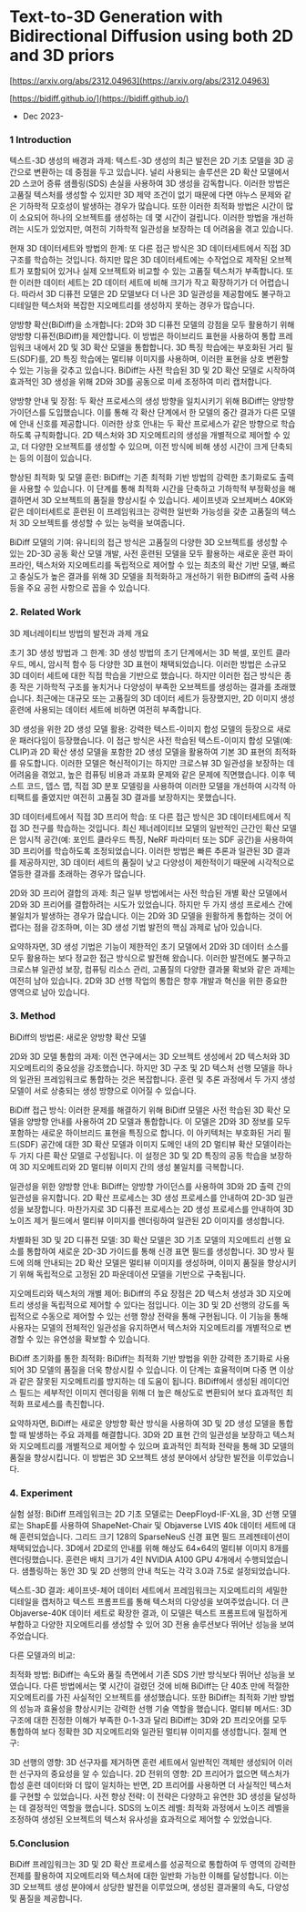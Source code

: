 # Text-to-3D Generation with Bidirectional Diffusion using both 2D and 3D priors

[https://arxiv.org/abs/2312.04963](https://arxiv.org/abs/2312.04963)

[https://bidiff.github.io/](https://bidiff.github.io/)

- Dec 2023-

### 1 Introduction

텍스트-3D 생성의 배경과 과제: 텍스트-3D 생성의 최근 발전은 2D 기초 모델을 3D 공간으로 변환하는 데 중점을 두고 있습니다. 널리 사용되는 솔루션은 2D 확산 모델에서 2D 스코어 증류 샘플링(SDS) 손실을 사용하여 3D 생성을 감독합니다. 이러한 방법은 고품질 텍스처를 생성할 수 있지만 3D 제약 조건이 없기 때문에 다면 야누스 문제와 같은 기하학적 모호성이 발생하는 경우가 많습니다. 또한 이러한 최적화 방법은 시간이 많이 소요되어 하나의 오브젝트를 생성하는 데 몇 시간이 걸립니다. 이러한 방법을 개선하려는 시도가 있었지만, 여전히 기하학적 일관성을 보장하는 데 어려움을 겪고 있습니다.

현재 3D 데이터세트와 방법의 한계: 또 다른 접근 방식은 3D 데이터세트에서 직접 3D 구조를 학습하는 것입니다. 하지만 많은 3D 데이터세트에는 수작업으로 제작된 오브젝트가 포함되어 있거나 실제 오브젝트와 비교할 수 있는 고품질 텍스처가 부족합니다. 또한 이러한 데이터 세트는 2D 데이터 세트에 비해 크기가 작고 확장하기가 더 어렵습니다. 따라서 3D 디퓨전 모델은 2D 모델보다 더 나은 3D 일관성을 제공함에도 불구하고 디테일한 텍스처와 복잡한 지오메트리를 생성하지 못하는 경우가 많습니다.

양방향 확산(BiDiff)을 소개합니다: 2D와 3D 디퓨전 모델의 강점을 모두 활용하기 위해 양방향 디퓨전(BiDiff)을 제안합니다. 이 방법은 하이브리드 표현을 사용하여 통합 프레임워크 내에서 2D 및 3D 확산 모델을 통합합니다. 3D 특징 학습에는 부호화된 거리 필드(SDF)를, 2D 특징 학습에는 멀티뷰 이미지를 사용하며, 이러한 표현을 상호 변환할 수 있는 기능을 갖추고 있습니다. BiDiff는 사전 학습된 3D 및 2D 확산 모델로 시작하여 효과적인 3D 생성을 위해 2D와 3D를 공동으로 미세 조정하여 미리 캡처합니다.

양방향 안내 및 장점: 두 확산 프로세스의 생성 방향을 일치시키기 위해 BiDiff는 양방향 가이던스를 도입했습니다. 이를 통해 각 확산 단계에서 한 모델의 중간 결과가 다른 모델에 안내 신호를 제공합니다. 이러한 상호 안내는 두 확산 프로세스가 같은 방향으로 학습하도록 규칙화합니다. 2D 텍스처와 3D 지오메트리의 생성을 개별적으로 제어할 수 있고, 더 다양한 오브젝트를 생성할 수 있으며, 이전 방식에 비해 생성 시간이 크게 단축되는 등의 이점이 있습니다.

향상된 최적화 및 모델 훈련: BiDiff는 기존 최적화 기반 방법의 강력한 초기화로도 출력을 사용할 수 있습니다. 이 단계를 통해 최적화 시간을 단축하고 기하학적 부정확성을 해결하면서 3D 오브젝트의 품질을 향상시킬 수 있습니다. 셰이프넷과 오브제버스 40K와 같은 데이터세트로 훈련된 이 프레임워크는 강력한 일반화 가능성을 갖춘 고품질의 텍스처 3D 오브젝트를 생성할 수 있는 능력을 보여줍니다.

BiDiff 모델의 기여: 유니티의 접근 방식은 고품질의 다양한 3D 오브젝트를 생성할 수 있는 2D-3D 공동 확산 모델 개발, 사전 훈련된 모델을 모두 활용하는 새로운 훈련 파이프라인, 텍스처와 지오메트리를 독립적으로 제어할 수 있는 최초의 확산 기반 모델, 빠르고 충실도가 높은 결과를 위해 3D 모델을 최적화하고 개선하기 위한 BiDiff의 출력 사용 등을 주요 공헌 사항으로 꼽을 수 있습니다.

### 2. Related Work

3D 제너레이티브 방법의 발전과 과제 개요

초기 3D 생성 방법과 그 한계: 3D 생성 방법의 초기 단계에서는 3D 복셀, 포인트 클라우드, 메시, 암시적 함수 등 다양한 3D 표현이 채택되었습니다. 이러한 방법은 소규모 3D 데이터 세트에 대한 직접 학습을 기반으로 했습니다. 하지만 이러한 접근 방식은 종종 작은 기하학적 구조를 놓치거나 다양성이 부족한 오브젝트를 생성하는 결과를 초래했습니다. 최근에는 대규모 또는 고품질의 3D 데이터 세트가 등장했지만, 2D 이미지 생성 훈련에 사용되는 데이터 세트에 비하면 여전히 부족합니다.

3D 생성을 위한 2D 생성 모델 활용: 강력한 텍스트-이미지 합성 모델의 등장으로 새로운 패러다임이 등장했습니다. 이 접근 방식은 사전 학습된 텍스트-이미지 합성 모델(예: CLIP)과 2D 확산 생성 모델을 포함한 2D 생성 모델을 활용하여 기본 3D 표현의 최적화를 유도합니다. 이러한 모델은 혁신적이기는 하지만 크로스뷰 3D 일관성을 보장하는 데 어려움을 겪었고, 높은 컴퓨팅 비용과 과포화 문제와 같은 문제에 직면했습니다. 이후 텍스트 코드, 뎁스 맵, 직접 3D 분포 모델링을 사용하여 이러한 모델을 개선하여 시각적 아티팩트를 줄였지만 여전히 고품질 3D 결과를 보장하지는 못했습니다.

3D 데이터세트에서 직접 3D 프리어 학습: 또 다른 접근 방식은 3D 데이터세트에서 직접 3D 전구를 학습하는 것입니다. 최신 제너레이티브 모델의 일반적인 근간인 확산 모델은 암시적 공간(예: 포인트 클라우드 특징, NeRF 파라미터 또는 SDF 공간)을 사용하여 3D 프리어를 학습하도록 조정되었습니다. 이러한 방법은 빠른 추론과 일관된 3D 결과를 제공하지만, 3D 데이터 세트의 품질이 낮고 다양성이 제한적이기 때문에 시각적으로 열등한 결과를 초래하는 경우가 많습니다.

2D와 3D 프리어 결합의 과제: 최근 일부 방법에서는 사전 학습된 개별 확산 모델에서 2D와 3D 프리어를 결합하려는 시도가 있었습니다. 하지만 두 가지 생성 프로세스 간에 불일치가 발생하는 경우가 많습니다. 이는 2D와 3D 모델을 원활하게 통합하는 것이 어렵다는 점을 강조하며, 이는 3D 생성 기법 발전의 핵심 과제로 남아 있습니다.

요약하자면, 3D 생성 기법은 기능이 제한적인 초기 모델에서 2D와 3D 데이터 소스를 모두 활용하는 보다 정교한 접근 방식으로 발전해 왔습니다. 이러한 발전에도 불구하고 크로스뷰 일관성 보장, 컴퓨팅 리소스 관리, 고품질의 다양한 결과물 확보와 같은 과제는 여전히 남아 있습니다. 2D와 3D 선행 작업의 통합은 향후 개발과 혁신을 위한 중요한 영역으로 남아 있습니다.

### 3. Method

BiDiff의 방법론: 새로운 양방향 확산 모델

2D와 3D 모델 통합의 과제: 이전 연구에서는 3D 오브젝트 생성에서 2D 텍스처와 3D 지오메트리의 중요성을 강조했습니다. 하지만 3D 구조 및 2D 텍스처 선행 모델을 하나의 일관된 프레임워크로 통합하는 것은 복잡합니다. 훈련 및 추론 과정에서 두 가지 생성 모델이 서로 상충되는 생성 방향으로 이어질 수 있습니다.

BiDiff 접근 방식: 이러한 문제를 해결하기 위해 BiDiff 모델은 사전 학습된 3D 확산 모델을 양방향 안내를 사용하여 2D 모델과 통합합니다. 이 모델은 2D와 3D 정보를 모두 포함하는 새로운 하이브리드 표현을 특징으로 합니다. 이 아키텍처는 부호화된 거리 필드(SDF) 공간에 대한 3D 확산 모델과 이미지 도메인 내의 2D 멀티뷰 확산 모델이라는 두 가지 다른 확산 모델로 구성됩니다. 이 설정은 3D 및 2D 특징의 공동 학습을 보장하여 3D 지오메트리와 2D 멀티뷰 이미지 간의 생성 불일치를 극복합니다.

일관성을 위한 양방향 안내: BiDiff는 양방향 가이던스를 사용하여 3D와 2D 출력 간의 일관성을 유지합니다. 2D 확산 프로세스는 3D 생성 프로세스를 안내하여 2D-3D 일관성을 보장합니다. 마찬가지로 3D 디퓨전 프로세스는 2D 생성 프로세스를 안내하여 3D 노이즈 제거 필드에서 멀티뷰 이미지를 렌더링하여 일관된 2D 이미지를 생성합니다.

차별화된 3D 및 2D 디퓨전 모델: 3D 확산 모델은 3D 기초 모델의 지오메트리 선행 요소를 통합하여 새로운 2D-3D 가이드를 통해 신경 표면 필드를 생성합니다. 3D 방사 필드에 의해 안내되는 2D 확산 모델은 멀티뷰 이미지를 생성하며, 이미지 품질을 향상시키기 위해 독립적으로 고정된 2D 파운데이션 모델을 기반으로 구축됩니다.

지오메트리와 텍스처의 개별 제어: BiDiff의 주요 장점은 2D 텍스처 생성과 3D 지오메트리 생성을 독립적으로 제어할 수 있다는 점입니다. 이는 3D 및 2D 선행의 강도를 독립적으로 수동으로 제어할 수 있는 선행 향상 전략을 통해 구현됩니다. 이 기능을 통해 사용자는 모델의 전체적인 일관성을 유지하면서 텍스처와 지오메트리를 개별적으로 변경할 수 있는 유연성을 확보할 수 있습니다.

BiDiff 초기화를 통한 최적화: BiDiff는 최적화 기반 방법을 위한 강력한 초기화로 사용되어 3D 모델의 품질을 더욱 향상시킬 수 있습니다. 이 단계는 효율적이며 다중 면 이상과 같은 잘못된 지오메트리를 방지하는 데 도움이 됩니다. BiDiff에서 생성된 레이디언스 필드는 세부적인 이미지 렌더링을 위해 더 높은 해상도로 변환되어 보다 효과적인 최적화 프로세스를 촉진합니다.

요약하자면, BiDiff는 새로운 양방향 확산 방식을 사용하여 3D 및 2D 생성 모델을 통합할 때 발생하는 주요 과제를 해결합니다. 3D와 2D 표현 간의 일관성을 보장하고 텍스처와 지오메트리를 개별적으로 제어할 수 있으며 효과적인 최적화 전략을 통해 3D 모델의 품질을 향상시킵니다. 이 방법은 3D 오브젝트 생성 분야에서 상당한 발전을 이루었습니다.

### 4. Experiment

실험 설정: BiDiff 프레임워크는 2D 기초 모델로는 DeepFloyd-IF-XL을, 3D 선행 모델로는 ShapE를 사용하여 ShapeNet-Chair 및 Objaverse LVIS 40k 데이터 세트에 대해 훈련되었습니다. 그리드 크기 128의 SparseNeuS 신경 표면 필드 프레젠테이션이 채택되었습니다. 3D에서 2D로의 안내를 위해 해상도 64×64의 멀티뷰 이미지 8개를 렌더링했습니다. 훈련은 배치 크기가 4인 NVIDIA A100 GPU 4개에서 수행되었습니다. 샘플링하는 동안 3D 및 2D 선행의 안내 척도는 각각 3.0과 7.5로 설정되었습니다.

텍스트-3D 결과: 셰이프넷-체어 데이터 세트에서 프레임워크는 지오메트리의 세밀한 디테일을 캡처하고 텍스트 프롬프트를 통해 텍스처의 다양성을 보여주었습니다. 더 큰 Objaverse-40K 데이터 세트로 확장한 결과, 이 모델은 텍스트 프롬프트에 밀접하게 부합하고 다양한 지오메트리를 생성할 수 있어 3D 전용 솔루션보다 뛰어난 성능을 보여주었습니다.

다른 모델과의 비교:

최적화 방법: BiDiff는 속도와 품질 측면에서 기존 SDS 기반 방식보다 뛰어난 성능을 보였습니다. 다른 방법에서는 몇 시간이 걸렸던 것에 비해 BiDiff는 단 40초 만에 적절한 지오메트리를 가진 사실적인 오브젝트를 생성했습니다. 또한 BiDiff는 최적화 기반 방법의 성능과 효율성을 향상시키는 강력한 선행 기술 역할을 했습니다.
멀티뷰 메서드: 3D 구조에 대한 진정한 이해가 부족한 0-1-3과 달리 BiDiff는 3D와 2D 프리오어를 모두 통합하여 보다 정확한 3D 지오메트리와 일관된 멀티뷰 이미지를 생성합니다.
절제 연구:

3D 선행의 영향: 3D 선구자를 제거하면 훈련 세트에서 일반적인 객체만 생성되어 이러한 선구자의 중요성을 알 수 있습니다.
2D 전위의 영향: 2D 프리어가 없으면 텍스처가 합성 훈련 데이터와 더 많이 일치하는 반면, 2D 프리어를 사용하면 더 사실적인 텍스처를 구현할 수 있었습니다.
사전 향상 전략: 이 전략은 다양하고 유연한 3D 생성을 달성하는 데 결정적인 역할을 했습니다.
SDS의 노이즈 레벨: 최적화 과정에서 노이즈 레벨을 조정하여 생성된 오브젝트의 텍스처 유사성을 효과적으로 제어할 수 있었습니다.

### 5.Conclusion

BiDiff 프레임워크는 3D 및 2D 확산 프로세스를 성공적으로 통합하여 두 영역의 강력한 전제를 활용하여 지오메트리와 텍스처에 대한 일반화 가능한 이해를 달성합니다. 이는 3D 오브젝트 생성 분야에서 상당한 발전을 이루었으며, 생성된 결과물의 속도, 다양성 및 품질을 제공합니다.